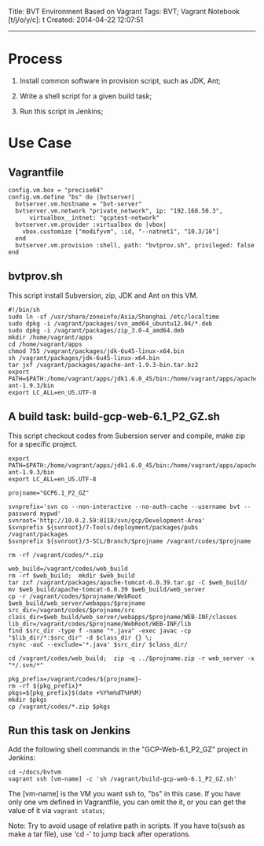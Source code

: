 Title: BVT Environment Based on Vagrant
Tags: BVT; Vagrant
Notebook [t/j/o/y/c]: t
Created: 2014-04-22 12:07:51

------

# Process

1. Install common software in provision script, such as JDK, Ant;

1. Write a shell script for a given build task;

1. Run this script in Jenkins;

# Use Case

## Vagrantfile

    config.vm.box = "precise64"
    config.vm.define "bs" do |bvtserver|
      bvtserver.vm.hostname = "bvt-server"
      bvtserver.vm.network "private_network", ip: "192.168.50.3",
          virtualbox__intnet: "gcptest-network"
      bvtserver.vm.provider :virtualbox do |vbox|
        vbox.customize ["modifyvm", :id, "--natnet1", "10.3/16"]
      end 
      bvtserver.vm.provision :shell, path: "bvtprov.sh", privileged: false
    end 

## bvtprov.sh

This script install Subversion, zip, JDK and Ant on this VM.

    #!/bin/sh
    sudo ln -sf /usr/share/zoneinfo/Asia/Shanghai /etc/localtime
    sudo dpkg -i /vagrant/packages/svn_amd64_ubuntu12.04/*.deb
    sudo dpkg -i /vagrant/packages/zip_3.0-4_amd64.deb
    mkdir /home/vagrant/apps
    cd /home/vagrant/apps
    chmod 755 /vagrant/packages/jdk-6u45-linux-x64.bin
    sh /vagrant/packages/jdk-6u45-linux-x64.bin
    tar jxf /vagrant/packages/apache-ant-1.9.3-bin.tar.bz2
    export PATH=$PATH:/home/vagrant/apps/jdk1.6.0_45/bin:/home/vagrant/apps/apache-ant-1.9.3/bin
    export LC_ALL=en_US.UTF-8

## A build task: build-gcp-web-6.1_P2_GZ.sh

This script checkout codes from Subersion server and compile, make zip for a specific project.

    export PATH=$PATH:/home/vagrant/apps/jdk1.6.0_45/bin:/home/vagrant/apps/apache-ant-1.9.3/bin
    export LC_ALL=en_US.UTF-8

    projname="GCP6.1_P2_GZ"

    svnprefix='svn co --non-interactive --no-auth-cache --username bvt --password mypwd'
    svnroot='http://10.0.2.59:8118/svn/gcp/Development-Area'
    $svnprefix ${svnroot}/7-Tools/deployment/packages/pubs /vagrant/packages
    $svnprefix ${svnroot}/3-SCL/Branch/$projname /vagrant/codes/$projname

    rm -rf /vagrant/codes/*.zip

    web_build=/vagrant/codes/web_build
    rm -rf $web_build;  mkdir $web_build
    tar zxf /vagrant/packages/apache-tomcat-6.0.39.tar.gz -C $web_build/
    mv $web_build/apache-tomcat-6.0.39 $web_build/web_server
    cp -r /vagrant/codes/$projname/WebRoot $web_build/web_server/webapps/$projname
    src_dir=/vagrant/codes/$projname/src
    class_dir=$web_build/web_server/webapps/$projname/WEB-INF/classes
    lib_dir=/vagrant/codes/$projname/WebRoot/WEB-INF/lib
    find $src_dir -type f -name "*.java" -exec javac -cp "$lib_dir/*:$src_dir" -d $class_dir {} \;
    rsync -auC --exclude='*.java' $src_dir/ $class_dir/

    cd /vagrant/codes/web_build;  zip -q ../$projname.zip -r web_server -x "*/.svn/*"

    pkg_prefix=/vagrant/codes/${projname}-
    rm -rf ${pkg_prefix}*
    pkgs=${pkg_prefix}$(date +%Y%m%dT%H%M)
    mkdir $pkgs
    cp /vagrant/codes/*.zip $pkgs

## Run this task on Jenkins

Add the following shell commands in the "GCP-Web-6.1_P2_GZ" project in Jenkins:

    cd ~/docs/bvtvm
    vagrant ssh [vm-name] -c 'sh /vagrant/build-gcp-web-6.1_P2_GZ.sh'

The [vm-name] is the VM you want ssh to, "bs" in this case. If you have only one vm defined in Vagrantfile, you can omit the it, or you can get the value of it via `vagrant status`;

Note: Try to avoid usage of relative path in scripts. If you have to(sush as make a tar file), use 'cd -' to jump back after operations.

